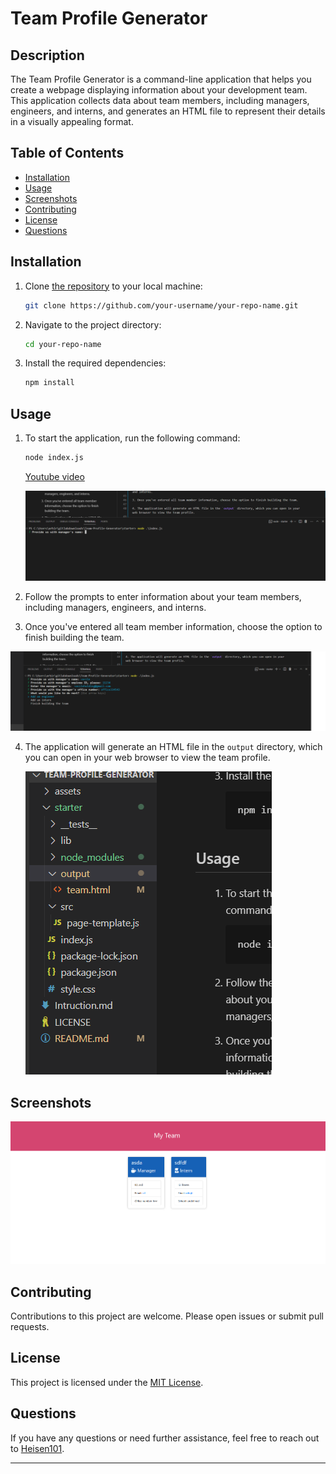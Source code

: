 # Team Profile Generator

## Description

The Team Profile Generator is a command-line application that helps you create a webpage displaying information about your development team. This application collects data about team members, including managers, engineers, and interns, and generates an HTML file to represent their details in a visually appealing format.

## Table of Contents

- [Installation](#installation)
- [Usage](#usage)
- [Screenshots](#screenshots)
- [Contributing](#contributing)
- [License](#license)
- [Questions](#questions)

## Installation

1. Clone [the repository](https://github.com/Heisen101/Team-Profile-Generator) to your local machine:

   ```bash
   git clone https://github.com/your-username/your-repo-name.git
   ```

2. Navigate to the project directory:

   ```bash
   cd your-repo-name
   ```

3. Install the required dependencies:

   ```bash
   npm install
   ```

## Usage

1. To start the application, run the following command:

   ```bash
   node index.js
   ```

   [Youtube video](https://www.youtube.com/watch?v=EPtyb9WoF3Q&ab_channel=V.OHFT)

   ![Screenshot](./assets/second.png)

2. Follow the prompts to enter information about your team members, including managers, engineers, and interns.

3. Once you've entered all team member information, choose the option to finish building the team.

![Screenshot](./assets/third.png)

4. The application will generate an HTML file in the `output` directory, which you can open in your web browser to view the team profile.

   ![Screenshot](./assets/fifth.png)

## Screenshots

![Screenshot](./assets/first.png)

## Contributing

Contributions to this project are welcome. Please open issues or submit pull requests.

## License

This project is licensed under the [MIT License](LICENSE).

## Questions

If you have any questions or need further assistance, feel free to reach out to [Heisen101](https://github.com/Heisen101/Team-Profile-Generator).

---
